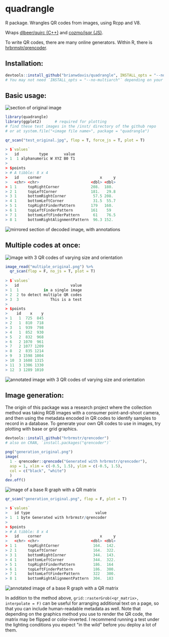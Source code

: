 # quadrangle
R package. Wrangles QR codes from images, using Rcpp and V8.

Wraps [dlbeer/quirc (C++)](https://github.com/dlbeer/quirc) and [cozmo/jsqr (JS)](https://github.com/cozmo/jsqr).

To write QR codes, there are many online generators. Within R, there is [hrbrmstr/qrencoder](https://github.com/hrbrmstr/qrencoder).


## Installation:
```r
devtools::install_github("brianwdavis/quadrangle", INSTALL_opts = "--no-multiarch")
# You may not need `INSTALL_opts = "--no-multiarch"` depending on your system.
```

## Basic usage:
![section of original image](inst/test_original.jpg)




```r
library(quadrangle)
library(ggplot2)      # required for plotting
# find these test images in the /inst/ directory of the github repo
# or at system.file("<image file name>", package = "quadrangle")

qr_scan("test_original.jpg", flop = T, force_js = T, plot = T)

> $`values`
>   id         type       value
> 1  1 alphanumeric W XYZ B0 T1
>
> $points
> # A tibble: 8 x 4
>   id    corner                          x     y
>   <chr> <chr>                       <dbl> <dbl>
> 1 1     topRightCorner              208.  180. 
> 2 1     topLeftCorner               181.   29.8
> 3 1     bottomRightCorner            57.5 208. 
> 4 1     bottomLeftCorner             31.5  55.7
> 5 1     topRightFinderPattern       179   160. 
> 6 1     topLeftFinderPattern        161    59  
> 7 1     bottomLeftFinderPattern      61    76.5
> 8 1     bottomRightAlignmentPattern  96.3 152. 
```

![mirrored section of decoded image, with annotations](inst/test_decoded.jpg)

## Multiple codes at once:

![image with 3 QR codes of varying size and orientation](inst/multiple_original.png)

```r
image_read("multiple_original.png") %>%
  qr_scan(flop = F, no_js = T, plot = T)
  
> $`values`
>   id                       value
> 1  1           in a single image
> 2  2 to detect multiple QR codes
> 3  3              This is a test
> 
> $points
>    id    x    y
> 1   1  725  845
> 2   1  810  718
> 3   1  939  798
> 4   1  852  930
> 5   2  832  968
> 6   2 1070  961
> 7   2 1077 1209
> 8   2  835 1214
> 9   3 1598 1004
> 10  3 1608 1315
> 11  3 1306 1330
> 12  3 1289 1010  
```

![annotated image with 3 QR codes of varying size and orientation](inst/multiple_decoded.png)

## Image generation:

The origin of this package was a research project where the collection method was taking RGB images with a consumer point-and-shoot camera, and then using the metadata encoded in QR codes to identify samples to record in a database. To generate your own QR codes to use in images, try plotting with base or grid graphics.


```r
devtools::install_github("hrbrmstr/qrencoder")
# also on CRAN, `install.packages("qrencoder")`

png("generation_original.png")
image(
  1 - qrencoder::qrencode("Generated with hrbrmstr/qrencoder"), 
  asp = 1, xlim = c(-0.5, 1.5), ylim = c(-0.5, 1.5),
  col = c("black", "white")
  )
dev.off()
```

![image of a base R graph with a QR matrix](inst/generation_original.png)

```r
qr_scan("generation_original.png", flop = F, plot = T)

> $`values`
>   id type                             value
> 1  1 byte Generated with hrbrmstr/qrencoder
> 
> $points
> # A tibble: 8 x 4
>   id    corner                          x     y
>   <chr> <chr>                       <dbl> <dbl>
> 1 1     topRightCorner               164.  142.
> 2 1     topLeftCorner                164.  322.
> 3 1     bottomRightCorner            344.  143.
> 4 1     bottomLeftCorner             344.  322.
> 5 1     topRightFinderPattern        186.  164 
> 6 1     topLeftFinderPattern         186.  300.
> 7 1     bottomLeftFinderPattern      322   300.
> 8 1     bottomRightAlignmentPattern  304.  183 
```

![annotated image of a base R graph with a QR matrix](inst/generation_decoded.png)

In addition to the method above, `grid::rasterGrob(<qr_matrix>, interpolate = F)` can be useful for arranging additional text on a page, so that you can include human-readable metadata as well. Note that depending on the graphics method you use to render the QR code, the matrix may be flipped or color-inverted. I recommend running a test under the lighting conditions you expect "in the wild" before you deploy a lot of them.